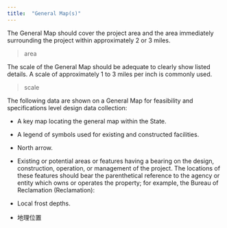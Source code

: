```yaml
---
title:  "General Map(s)"
---
```


The General Map should cover the project area and
the area immediately surrounding the project within approximately 2 or 3 miles.

> area

The scale of the General Map should be adequate to clearly show listed details.
A scale of approximately 1 to 3 miles per inch is commonly used.

> scale

The following data are shown on a General Map for feasibility and specifications level design data collection:

- A key map locating the general map within the State. 
- A legend of symbols used for existing and constructed facilities.
- North arrow.
- Existing or potential areas or features having a bearing on the design,
  construction, operation, or management of the project.  The locations of
  these features should bear the parenthetical reference to the agency or
  entity which owns or operates the property; for example, the Bureau of
  Reclamation (Reclamation):

- Local frost depths.
- 地理位置
